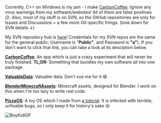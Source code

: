 Currently, C++ on Windows is my jam - I make [CarbonCoffee](https://github.com/HackerDaGreat57/CarbonCoffee). Ignore any virus warnings from my software/websites! All of them are false positives 😉. Also, most of my stuff is on SVN, so the GitHub repositories are only for Issues and Discussions + a few more Git-specific things. (look down for SVN details ↓)

My SVN repository hub is [here](https://fbc9-2601-647-6300-6380-fc61-fda5-929c-65ee.ngrok.io/)! Credentials for my SVN repos are the same for the general public; Username is "**Public"**, and Password is **"a"**). If you don't want to click that link, you can take a look at its desciption below.  

**[CarbonCoffee](https://fbc9-2601-647-6300-6380-fc61-fda5-929c-65ee.ngrok.io/svn/CarbonCoffee/)**: An app which is just a crazy experiment that will never be truly finished. **TL;DR:** Something that bundles my own software all into one package.  

**[ValuableData](https://fbc9-2601-647-6300-6380-fc61-fda5-929c-65ee.ngrok.io/svn/ValuableData/)**: Valuable data. Don't sue me for it 😅

**[BlenderMinecraftAssets](https://fbc9-2601-647-6300-6380-fc61-fda5-929c-65ee.ngrok.io/svn/BlenderMinecraftAssets/)**: Minecraft assets, designed for Blender. I work on this when I'm too lazy to write real code.

**[PizzaOS](https://fbc9-2601-647-6300-6380-fc61-fda5-929c-65ee.ngrok.io/svn/PizzaOS/)**: A toy OS which I made from [a tutorial](https://github.com/gmarino2048/64bit-os-tutorial). It is infected with terrible, unfixable bugs, so I only keep it for history's sake 😢

![BoyKidGIF](https://user-images.githubusercontent.com/70416002/147379155-91a56678-5b4b-43ce-9214-bb75e65b1f58.gif)
